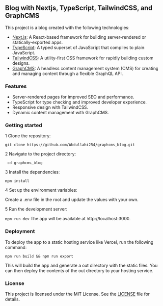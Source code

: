 ## Blog with Nextjs, TypeScript, TailwindCSS, and GraphCMS

This project is a blog created with the following technologies:

- [Next.js](https://nextjs.org/): A React-based framework for building server-rendered or statically-exported apps.
- [TypeScript](https://www.typescriptlang.org/): A typed superset of JavaScript that compiles to plain JavaScript.
- [TailwindCSS](https://tailwindcss.com/): A utility-first CSS framework for rapidly building custom designs.
- [GraphCMS](https://hygraph.com/): A headless content management system (CMS) for creating and managing content through a flexible GraphQL API.

### Features

- Server-rendered pages for improved SEO and performance.
- TypeScript for type checking and improved developer experience.
- Responsive design with TailwindCSS.
- Dynamic content management with GraphCMS.

### Getting started

1 Clone the repository:

```git clone https://github.com/Abdullahi254/graphcms_blog.git```

2 Navigate to the project directory:

``` cd graphcms_blog```

3 Install the dependencies:

```npm install```

4 Set up the environment variables:

Create a .env file in the root and update the values with your own.

5 Run the development server:

```npm run dev```
The app will be available at http://localhost:3000.

### Deployment

To deploy the app to a static hosting service like Vercel, run the following command:

```npm run build && npm run export```

This will build the app and generate a out directory with the static files. You can then deploy the contents of the out directory to your hosting service.

### License

This project is licensed under the MIT License. See the [LICENSE](https://github.com/Abdullahi254/blog_graphcms/blob/main/LICENSE) file for details.


